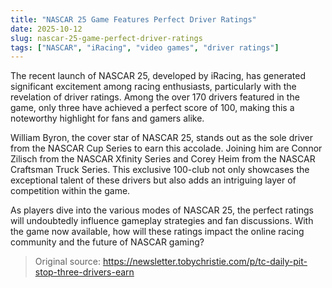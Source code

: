 ```yaml
---
title: "NASCAR 25 Game Features Perfect Driver Ratings"
date: 2025-10-12
slug: nascar-25-game-perfect-driver-ratings
tags: ["NASCAR", "iRacing", "video games", "driver ratings"]
---
```

The recent launch of NASCAR 25, developed by iRacing, has generated significant excitement among racing enthusiasts, particularly with the revelation of driver ratings. Among the over 170 drivers featured in the game, only three have achieved a perfect score of 100, making this a noteworthy highlight for fans and gamers alike.

William Byron, the cover star of NASCAR 25, stands out as the sole driver from the NASCAR Cup Series to earn this accolade. Joining him are Connor Zilisch from the NASCAR Xfinity Series and Corey Heim from the NASCAR Craftsman Truck Series. This exclusive 100-club not only showcases the exceptional talent of these drivers but also adds an intriguing layer of competition within the game.

As players dive into the various modes of NASCAR 25, the perfect ratings will undoubtedly influence gameplay strategies and fan discussions. With the game now available, how will these ratings impact the online racing community and the future of NASCAR gaming?

> Original source: https://newsletter.tobychristie.com/p/tc-daily-pit-stop-three-drivers-earn